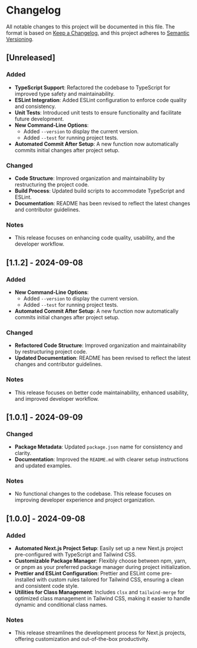 # Changelog

All notable changes to this project will be documented in this file. The format is based on [Keep a Changelog](https://keepachangelog.com/en/1.0.0/), and this project adheres to [Semantic Versioning](https://semver.org/spec/v2.0.0.html).

## [Unreleased]

### Added
- **TypeScript Support**: Refactored the codebase to TypeScript for improved type safety and maintainability.
- **ESLint Integration**: Added ESLint configuration to enforce code quality and consistency.
- **Unit Tests**: Introduced unit tests to ensure functionality and facilitate future development.
- **New Command-Line Options**:
  - Added `--version` to display the current version.
  - Added `--test` for running project tests.
- **Automated Commit After Setup**: A new function now automatically commits initial changes after project setup.

### Changed
- **Code Structure**: Improved organization and maintainability by restructuring the project code.
- **Build Process**: Updated build scripts to accommodate TypeScript and ESLint.
- **Documentation**: README has been revised to reflect the latest changes and contributor guidelines.

### Notes
- This release focuses on enhancing code quality, usability, and the developer workflow.

## [1.1.2] - 2024-09-08

### Added
- **New Command-Line Options**:
  - Added `--version` to display the current version.
  - Added `--test` for running project tests.
- **Automated Commit After Setup**: A new function now automatically commits initial changes after project setup.

### Changed
- **Refactored Code Structure**: Improved organization and maintainability by restructuring project code.
- **Updated Documentation**: README has been revised to reflect the latest changes and contributor guidelines.

### Notes
- This release focuses on better code maintainability, enhanced usability, and improved developer workflow.

## [1.0.1] - 2024-09-09

### Changed
- **Package Metadata**: Updated `package.json` name for consistency and clarity.
- **Documentation**: Improved the `README.md` with clearer setup instructions and updated examples.

### Notes
- No functional changes to the codebase. This release focuses on improving developer experience and project organization.

## [1.0.0] - 2024-09-08

### Added
- **Automated Next.js Project Setup**: Easily set up a new Next.js project pre-configured with TypeScript and Tailwind CSS.
- **Customizable Package Manager**: Flexibly choose between npm, yarn, or pnpm as your preferred package manager during project initialization.
- **Prettier and ESLint Configuration**: Prettier and ESLint come pre-installed with custom rules tailored for Tailwind CSS, ensuring a clean and consistent code style.
- **Utilities for Class Management**: Includes `clsx` and `tailwind-merge` for optimized class management in Tailwind CSS, making it easier to handle dynamic and conditional class names.

### Notes
- This release streamlines the development process for Next.js projects, offering customization and out-of-the-box productivity.